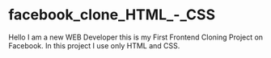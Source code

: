 # facebook_clone_HTML_-_CSS
Hello I am a new WEB Developer this is my First Frontend Cloning Project on Facebook. In this project I use only HTML and CSS. 
